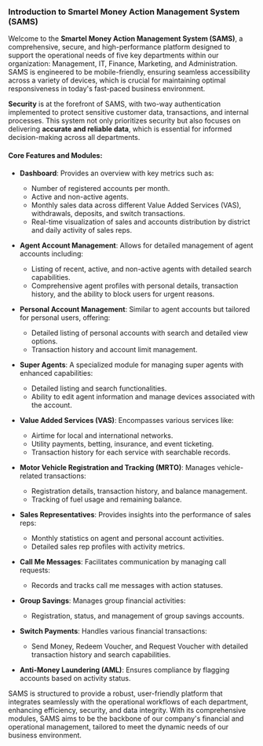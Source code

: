 ### Introduction to Smartel Money Action Management System (SAMS)

Welcome to the **Smartel Money Action Management System (SAMS)**, a comprehensive, secure, and high-performance platform designed to support the operational needs of five key departments within our organization: Management, IT, Finance, Marketing, and Administration. SAMS is engineered to be mobile-friendly, ensuring seamless accessibility across a variety of devices, which is crucial for maintaining optimal responsiveness in today's fast-paced business environment.

**Security** is at the forefront of SAMS, with two-way authentication implemented to protect sensitive customer data, transactions, and internal processes. This system not only prioritizes security but also focuses on delivering **accurate and reliable data**, which is essential for informed decision-making across all departments.

#### Core Features and Modules:

- **Dashboard**: Provides an overview with key metrics such as:
  - Number of registered accounts per month.
  - Active and non-active agents.
  - Monthly sales data across different Value Added Services (VAS), withdrawals, deposits, and switch transactions.
  - Real-time visualization of sales and accounts distribution by district and daily activity of sales reps.

- **Agent Account Management**: Allows for detailed management of agent accounts including:
  - Listing of recent, active, and non-active agents with detailed search capabilities.
  - Comprehensive agent profiles with personal details, transaction history, and the ability to block users for urgent reasons.

- **Personal Account Management**: Similar to agent accounts but tailored for personal users, offering:
  - Detailed listing of personal accounts with search and detailed view options.
  - Transaction history and account limit management.

- **Super Agents**: A specialized module for managing super agents with enhanced capabilities:
  - Detailed listing and search functionalities.
  - Ability to edit agent information and manage devices associated with the account.

- **Value Added Services (VAS)**: Encompasses various services like:
  - Airtime for local and international networks.
  - Utility payments, betting, insurance, and event ticketing.
  - Transaction history for each service with searchable records.

- **Motor Vehicle Registration and Tracking (MRTO)**: Manages vehicle-related transactions:
  - Registration details, transaction history, and balance management.
  - Tracking of fuel usage and remaining balance.

- **Sales Representatives**: Provides insights into the performance of sales reps:
  - Monthly statistics on agent and personal account activities.
  - Detailed sales rep profiles with activity metrics.

- **Call Me Messages**: Facilitates communication by managing call requests:
  - Records and tracks call me messages with action statuses.

- **Group Savings**: Manages group financial activities:
  - Registration, status, and management of group savings accounts.

- **Switch Payments**: Handles various financial transactions:
  - Send Money, Redeem Voucher, and Request Voucher with detailed transaction history and search capabilities.

- **Anti-Money Laundering (AML)**: Ensures compliance by flagging accounts based on activity status.

SAMS is structured to provide a robust, user-friendly platform that integrates seamlessly with the operational workflows of each department, enhancing efficiency, security, and data integrity. With its comprehensive modules, SAMS aims to be the backbone of our company's financial and operational management, tailored to meet the dynamic needs of our business environment.
